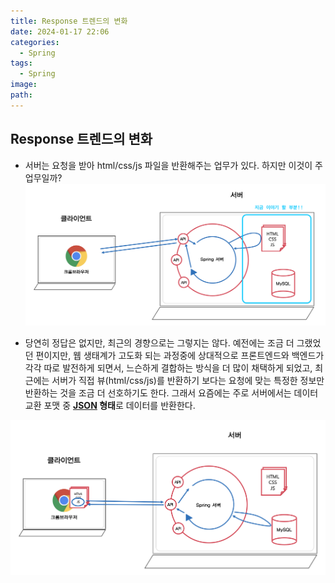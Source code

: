 ```yaml
---
title: Response 트렌드의 변화
date: 2024-01-17 22:06
categories:
  - Spring
tags:
  - Spring
image: 
path:
---
```


## Response 트렌드의 변화
+ 서버는 요청을 받아 html/css/js 파일을 반환해주는 업무가 있다. 하지만 이것이 주 업무일까?
![](/assets/img/IMG/Spring/front.png)

+ 당연히 정답은 없지만, 최근의 경향으로는 그렇지는 않다. 예전에는 조금 더 그랬었던 편이지만, 웹 생태계가 고도화 되는 과정중에 상대적으로 프론트엔드와 백엔드가 각각 따로 발전하게 되면서, 느슨하게 결합하는 방식을 더 많이 채택하게 되었고, 최근에는 서버가 직접 뷰(html/css/js)를 반환하기 보다는 요청에 맞는 특정한 정보만 반환하는 것을 조금 더 선호하기도 한다. 그래서 요즘에는 주로 서버에서는 데이터 교환 포맷 중 **[JSON](https://sonjh919.github.io/posts/JSON) 형태**로 데이터를 반환한다.

![](/assets/img/IMG/Spring/backend.png)